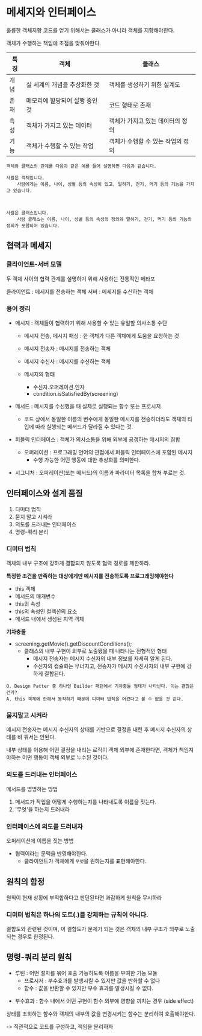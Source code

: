 # 메세지와 인터페이스

훌륭한 객체지향 코드를 얻기 위해서는 클래스가 아니라 객체를 지향해야한다.

객체가 수행하는 책임에 초점을 맞춰야한다.

|특징|객체|클래스|
|---|---|---|
|개념|실 세계의 개념을 추상화한 것|객체를 생성하기 위한 설계도|
|존재|메모리에 할당되어 실행 중인 것|코드 형태로 존재|
|속성|객체가 가지고 있는 데이터|객체가 가지고 있는 데이터의 정의|
|기능|객체가 수행할 수 있는 작업|객체가 수행할 수 있는 작업의 정의|

```
객체와 클래스의 관계를 다음과 같은 예를 들어 설명하면 다음과 같습니다.

사람은 객체입니다. 
    사람에게는 이름, 나이, 성별 등의 속성이 있고, 말하기, 걷기, 먹기 등의 기능을 가지고 있습니다.



사람은 클래스입니다. 
    사람 클래스는 이름, 나이, 성별 등의 속성의 정의와 말하기, 걷기, 먹기 등의 기능의 정의가 포함되어 있습니다.
```
## 협력과 메세지

### 클라이언트-서버 모델
두 객체 사이의 협력 관계를 설명하기 위해 사용하는 전통적인 메타포

클라이언트 : 메세지를 전송하는 객체
서버 : 메세지를 수신하는 객체

### 용어 정리
- 메시지 : 객체들이 협력하기 위해 사용할 수 있는 유일할 의사소통 수단
  - 메시지 전송, 메시지 패싱 : 한 객체가 다른 객체에게 도움을 요청하는 것
  - 메시지 전송자 : 메시지를 전송하는 객체
  - 메시지 수신사 : 메시지를 수신하는 객체

  - 메시지의 형태
    - 수신자.오퍼레이션.인자
    - condition.isSatisfiedBy(screening)
- 메서드 : 메시지를 수신했을 때 실제로 실행되는 함수 또는 프로시저
  - 코드 상에서 동일한 이름의 변수에게 동일한 메시지를 전송하더라도 객체의 타입에 따라 실행되는 메서드가 달라질 수 있다는 것.

- 퍼블릭 인터페이스 : 객체가 의사소통을 위해 외부에 공갱하는 메시지의 집합
  - 오퍼레이션 : 프로그래밍 언어의 관점에서 퍼블릭 인터페이스에 포함된 메시지
    - 수행 가능한 어떤 행동에 대한 추상화를 의미한다.

- 시그니처 : 오퍼레이션(또는 메서드)의 이름과 파라미터 목록을 합쳐 부르는 것.

## 인터페이스와 설계 품질
1. 디미터 법칙
2. 묻지 말고 시켜라
3. 의도를 드러내는 인터페이스
4. 명령-쿼리 분리

### 디미터 법칙
객체의 내부 구조에 강하게 결합되지 않도록 협력 경로를 제한하라.

**특정한 조건을 만족하는 대상에게만 메시지를 전송하도록 프로그래밍해야한다**
- this 객체
- 메서드의 매개변수
- this의 속성
- this의 속성인 컬렉션의 요소
- 메서드 내에서 생성된 지역 객체

**기차충돌**
- screening.getMovie().getDiscountConditions();
  - 클래스의 내부 구현이 외부로 노출됐을 때 나타나는 전형적인 형태
    - 메시지 전송자는 메시지 수신자의 내부 정보를 자세히 알게 된다.
    - 수신자의 캡슐화는 무너지고, 전송자가 메시지 수진사자의 내부 구현에 강하게 결합된다.

```
Q. Design Patter 중 하나인 Builder 패턴에서 기차충돌 형태가 나타난다. 이는 괜찮은건가?
A. this 객체에 한해서 동작하기 때문에 디미터 법칙을 어겼다고 볼 수 없을 것 같다.
```
### 묻지말고 시켜라
메시지 전송자는 메시지 수신자의 상태를 기반으로 결정을 내린 후 메시지 수신자의 상태를 바
꿔서는 안된다.

내부 상태를 이용해 어떤 결정을 내리는 로직이 객체 외부에 존재한다면, 객체가 책임져야하는 어떤 행동이 객체 외부로 누수된 것이다.


### 의도를 드러내는 인터페이스
메서드를 명명하는 방법
1. 메서드가 작업을 어떻게 수행하는지를 나타내도록 이름을 짓는다.
2. '무엇'을 하는지 드러내라

### 인터페이스에 의도를 드러내자
오퍼레이션에 이름을 짓는 방법
- 협력이라는 문맥을 반영해야한다.
  - 클라이언트가 객체에게 `무엇`을 원하는지를 표현해야한다.

## 원칙의 함정
원칙이 현재 상황에 부적합하다고 판단된다면 과감하게 원칙을 무시하라

### 디미터 법칙은 하나의 도트(.)를 강제하는 규칙이 아니다.
결합도와 관련된 것이며, 이 결합도가 문제가 되는 것은 객체의 내부 구조가 외부로 노출되는 경우로 한정된다.

## 명령-쿼리 분리 원칙
- 루틴 : 어떤 절차를 묶어 호출 가능하도록 이름을 부여한 기능 모듈
  - 프로시저 : 부수효과를 발생시킬 수 있지만 값을 반화할 수 없다
  - 함수 : 값을 반환할 수 있지만 부수 효과를 발생시킬 수 없다.

* 부수효과 : 함수 내에서 어떤 구현이 함수 외부에 영향을 끼치는 경우 (side effect)

상태를 조회하는 함수와 객체의 내부의 값을 변경시키는 함수는 분리하여 호출해야한다.

-> 직관적으로 코드를 구성하고, 책임을 분리하자

